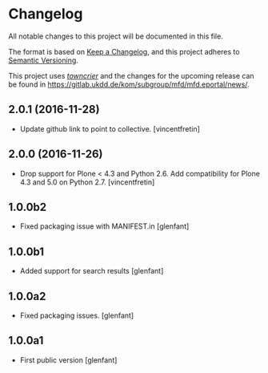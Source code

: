 # Changelog

All notable changes to this project will be documented in this file.

The format is based on [Keep a Changelog](https://keepachangelog.com/en/1.0.0/), and this project adheres to [Semantic Versioning](https://semver.org/spec/v2.0.0.html).

This project uses [*towncrier*](https://towncrier.readthedocs.io/) and the changes for the upcoming release can be found in <https://gitlab.ukdd.de/kom/subgroup/mfd/mfd.eportal/news/>.

<!-- towncrier release notes start -->

## 2.0.1 (2016-11-28)

- Update github link to point to collective.
  [vincentfretin]

## 2.0.0 (2016-11-26)

- Drop support for Plone < 4.3 and Python 2.6. Add compatibility for
  Plone 4.3 and 5.0 on Python 2.7.
  [vincentfretin]

## 1.0.0b2

- Fixed packaging issue with MANIFEST.in
  [glenfant]

## 1.0.0b1

- Added support for search results
  [glenfant]

## 1.0.0a2

- Fixed packaging issues.
  [glenfant]

## 1.0.0a1

- First public version
  [glenfant]
